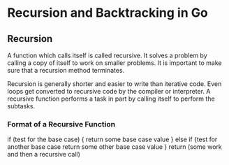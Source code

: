 # Recursion and Backtracking in Go
## Recursion
A function which calls itself is called recursive. It solves a problem by calling a 
copy of itself to work on smaller problems. It is important to make sure
that a recursion method terminates. 

Recursion is generally shorter and easier to write than iterative code. Even loops
get converted to recursive code by the compiler or interpreter. 
A recursive function performs a task in part by calling itself to perform 
the subtasks.

### Format of a Recursive Function
if (test for the base case) {
    return some base case value
} else if {test for another base case
    return some other base case value
} 
return (some work and then a recursive call)